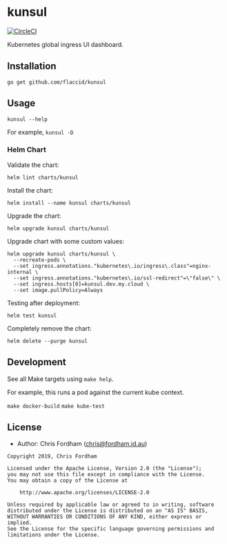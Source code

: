 # kunsul

[![CircleCI](https://circleci.com/gh/flaccid/kunsul/tree/master.svg?style=svg)](https://circleci.com/gh/flaccid/kunsul/tree/master)

Kubernetes global ingress UI dashboard.

## Installation

`go get github.com/flaccid/kunsul`

## Usage

`kunsul --help`

For example, `kunsul -D`

### Helm Chart

Validate the chart:

`helm lint charts/kunsul`

Install the chart:

`helm install --name kunsul charts/kunsul`

Upgrade the chart:

`helm upgrade kunsul charts/kunsul`

Upgrade chart with some custom values:

```
helm upgrade kunsul charts/kunsul \
  --recreate-pods \
  --set ingress.annotations."kubernetes\.io/ingress\.class"=nginx-internal \
  --set ingress.annotations."kubernetes\.io/ssl-redirect"=\"false\" \
  --set ingress.hosts[0]=kunsul.dev.my.cloud \
  --set image.pullPolicy=Always
```

Testing after deployment:

`helm test kunsul`

Completely remove the chart:

`helm delete --purge kunsul`

## Development

See all Make targets using `make help`.

For example, this runs a pod against the current kube context.

`make docker-build`
`make kube-test`

## License

- Author: Chris Fordham (<chris@fordham.id.au>)

```text
Copyright 2019, Chris Fordham

Licensed under the Apache License, Version 2.0 (the "License");
you may not use this file except in compliance with the License.
You may obtain a copy of the License at

    http://www.apache.org/licenses/LICENSE-2.0

Unless required by applicable law or agreed to in writing, software
distributed under the License is distributed on an "AS IS" BASIS,
WITHOUT WARRANTIES OR CONDITIONS OF ANY KIND, either express or implied.
See the License for the specific language governing permissions and
limitations under the License.
```
